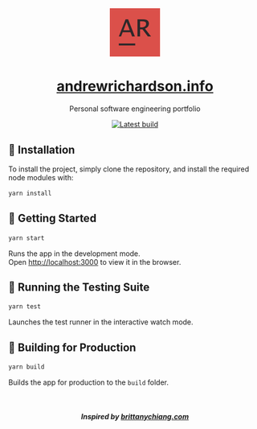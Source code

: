 <div align="center">
<img alt="AR_ Logo" src="./src/assets/images/ar_inverse.png" width="100" />
</div>

<h1 align="center"><a href="https://andrewrichardson.info" target="_blank" rel="noopener noreferrer">andrewrichardson.info</a></h1>

<p align="center">Personal software engineering portfolio</p>

<div align="center">

<a href="https://github.com/andrewRichardson/andrew-richardson-portfolio/actions/workflows/deploy.yml">![Latest build](https://github.com/andrewRichardson/andrew-richardson-portfolio/actions/workflows/deploy.yml/badge.svg)</a>

</div>

## 📖 Installation

To install the project, simply clone the repository, and install the required node modules with:

```sh
yarn install
```

## 🚀 Getting Started

```sh
yarn start
```

Runs the app in the development mode.\
Open [http://localhost:3000](http://localhost:3000) to view it in the browser.

## 🧪 Running the Testing Suite

```PowerShell
yarn test
```

Launches the test runner in the interactive watch mode.

## 🔨 Building for Production

```sh
yarn build
```

Builds the app for production to the `build` folder.

<br />

_<h5 align="center">Inspired by <a href="https://brittanychiang.com/" target="_blank" rel="noopener noreferrer">brittanychiang.com</a></h5>_
